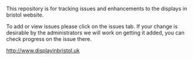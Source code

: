 This repository is for tracking issues and enhancements to the displays in bristol website.

To add or view issues please click on the issues tab. If your change is desirable by the administrators we will work on getting it added, you can check progress on the issue there.

http://www.displayinbristol.uk